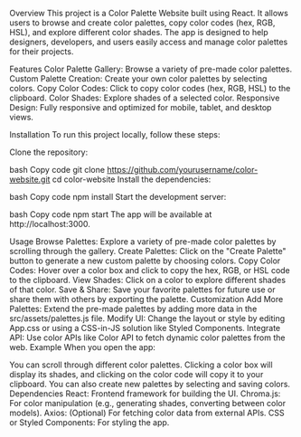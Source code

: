 Overview
This project is a Color Palette Website built using React. It allows users to browse and create color palettes, copy color codes (hex, RGB, HSL), and explore different color shades. The app is designed to help designers, developers, and users easily access and manage color palettes for their projects.

Features
Color Palette Gallery: Browse a variety of pre-made color palettes.
Custom Palette Creation: Create your own color palettes by selecting colors.
Copy Color Codes: Click to copy color codes (hex, RGB, HSL) to the clipboard.
Color Shades: Explore shades of a selected color.
Responsive Design: Fully responsive and optimized for mobile, tablet, and desktop views.

Installation
To run this project locally, follow these steps:

Clone the repository:

bash
Copy code
git clone https://github.com/yourusername/color-website.git
cd color-website
Install the dependencies:

bash
Copy code
npm install
Start the development server:

bash
Copy code
npm start
The app will be available at http://localhost:3000.

Usage
Browse Palettes: Explore a variety of pre-made color palettes by scrolling through the gallery.
Create Palettes: Click on the "Create Palette" button to generate a new custom palette by choosing colors.
Copy Color Codes: Hover over a color box and click to copy the hex, RGB, or HSL code to the clipboard.
View Shades: Click on a color to explore different shades of that color.
Save & Share: Save your favorite palettes for future use or share them with others by exporting the palette.
Customization
Add More Palettes: Extend the pre-made palettes by adding more data in the src/assets/palettes.js file.
Modify UI: Change the layout or style by editing App.css or using a CSS-in-JS solution like Styled Components.
Integrate API: Use color APIs like Color API to fetch dynamic color palettes from the web.
Example
When you open the app:

You can scroll through different color palettes.
Clicking a color box will display its shades, and clicking on the color code will copy it to your clipboard.
You can also create new palettes by selecting and saving colors.
Dependencies
React: Frontend framework for building the UI.
Chroma.js: For color manipulation (e.g., generating shades, converting between color models).
Axios: (Optional) For fetching color data from external APIs.
CSS or Styled Components: For styling the app.
